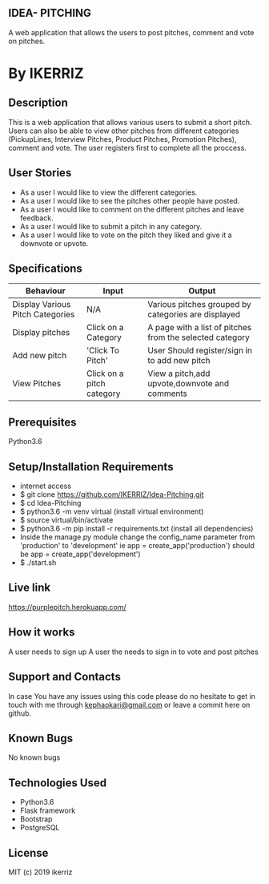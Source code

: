 ## IDEA- PITCHING
A web application that allows the users to post pitches, comment and vote on pitches.

# By IKERRIZ
## Description
This is a web application that allows various users to submit a short pitch. Users can also be able to view other pitches from different categories (PickupLines, Interview Pitches, Product Pitches, Promotion Pitches), comment and vote. The user registers first to complete all the proccess.

## User Stories
* As a user I would like to view the different categories.
* As a user I would like to see the pitches other people have posted.
* As a user I would like to comment on the different pitches and leave feedback.
* As a user I would like to submit a pitch in any category.
* As a user I would like to vote on the pitch they liked and give it a downvote or upvote.
## Specifications

| Behaviour  |	Input       |	  Output      |
|------------|--------------|-----------------|
|Display Various Pitch Categories|	N/A	|Various pitches grouped by categories are displayed|
|Display pitches |	Click on a Category	|A page with a list of pitches from the selected category|
|Add new pitch |	'Click To Pitch' |	User Should register/sign in to add new pitch|
|View Pitches |Click on a pitch	category|View a pitch,add upvote,downvote and comments|

## Prerequisites
Python3.6
## Setup/Installation Requirements
* internet access
* $ git clone https://github.com/IKERRIZ/Idea-Pitching.git
* $ cd Idea-Pitching
* $ python3.6 -m venv virtual (install virtual environment)
* $ source virtual/bin/activate
* $ python3.6 -m pip install -r requirements.txt (install all dependencies)
* Inside the manage.py module change the config_name parameter from 'production' to 'development' ie app = create_app('production') should be app = create_app('development')
* $ ./start.sh

## Live link
https://purplepitch.herokuapp.com/
## How it works
A user needs to sign up
A user the needs to sign in to vote and post pitches
## Support and Contacts
In case You have any issues using this code please do no hesitate to get in touch with me through kephaokari@gmail.com or leave a commit here on github.

## Known Bugs
No known bugs

## Technologies Used
* Python3.6
* Flask framework
* Bootstrap
* PostgreSQL
## License
MIT (c) 2019 ikerriz